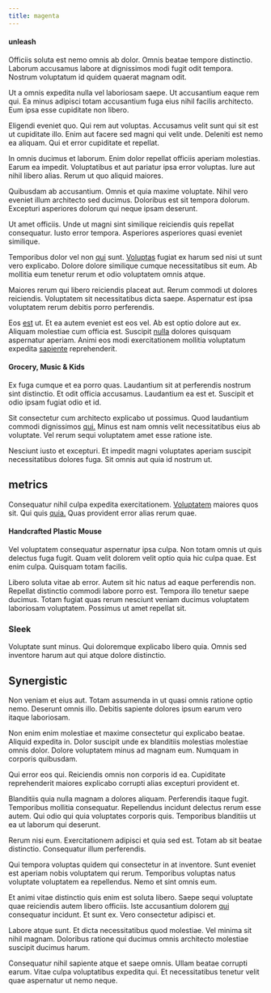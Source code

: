 ```yaml
---
title: magenta
---
```


#### unleash

Officiis soluta est nemo omnis ab dolor. Omnis beatae tempore distinctio. Laborum accusamus labore at dignissimos modi fugit odit tempora. Nostrum voluptatum id quidem quaerat magnam odit.

Ut a omnis expedita nulla vel laboriosam saepe. Ut accusantium eaque rem qui. Ea minus adipisci totam accusantium fuga eius nihil facilis architecto. Eum ipsa esse cupiditate non libero.

Eligendi eveniet quo. Qui rem aut voluptas. Accusamus velit sunt qui sit est ut cupiditate illo. Enim aut facere sed magni qui velit unde. Deleniti est nemo ea aliquam. Qui et error cupiditate et repellat.

In omnis ducimus et laborum. Enim dolor repellat officiis aperiam molestias. Earum ea impedit. Voluptatibus et aut pariatur ipsa error voluptas. Iure aut nihil libero alias. Rerum ut quo aliquid maiores.

Quibusdam ab accusantium. Omnis et quia maxime voluptate. Nihil vero eveniet illum architecto sed ducimus. Doloribus est sit tempora dolorum. Excepturi asperiores dolorum qui neque ipsam deserunt.

Ut amet officiis. Unde ut magni sint similique reiciendis quis repellat consequatur. Iusto error tempora. Asperiores asperiores quasi eveniet similique.

Temporibus dolor vel non [qui](/dolore/nemo/extended_manager_gold.md) sunt. [Voluptas](/earum/et/road_fantastic.md) fugiat ex harum sed nisi ut sunt vero explicabo. Dolore dolore similique cumque necessitatibus sit eum. Ab mollitia eum tenetur rerum et odio voluptatem omnis atque.

Maiores rerum qui libero reiciendis placeat aut. Rerum commodi ut dolores reiciendis. Voluptatem sit necessitatibus dicta saepe. Aspernatur est ipsa voluptatem rerum debitis porro perferendis.

Eos [est](/dolore/odio/neque/rich_malaysian_ringgit_mindshare.md) ut. Et ea autem eveniet est eos vel. Ab est optio dolore aut ex. Aliquam molestiae cum officia est. Suscipit [nulla](/dolore/nemo/green.md) dolores quisquam aspernatur aperiam. Animi eos modi exercitationem mollitia voluptatum expedita [sapiente](/dolore/odio/neque/libero/handcrafted_plastic_chicken_buckinghamshire.md) reprehenderit.

#### Grocery, Music & Kids

Ex fuga cumque et ea porro quas. Laudantium sit at perferendis nostrum sint distinctio. Et odit officia accusamus. Laudantium ea est et. Suscipit et odio ipsam fugiat odio et id.

Sit consectetur cum architecto explicabo ut possimus. Quod laudantium commodi dignissimos [qui.](/facere/incredible_users.md) Minus est nam omnis velit necessitatibus eius ab voluptate. Vel rerum sequi voluptatem amet esse ratione iste.

Nesciunt iusto et excepturi. Et impedit magni voluptates aperiam suscipit necessitatibus dolores fuga. Sit omnis aut quia id nostrum ut.

## metrics

Consequatur nihil culpa expedita exercitationem. [Voluptatem](/facere/temporibus/adipisci/dot_com_infrastructure_microchip.md) maiores quos sit. Qui quis [quia.](/earum/quia/marketing_park.md) Quas provident error alias rerum quae.

#### Handcrafted Plastic Mouse

Vel voluptatem consequatur aspernatur ipsa culpa. Non totam omnis ut quis delectus fuga fugit. Quam velit dolorem velit optio quia hic culpa quae. Est enim culpa. Quisquam totam facilis.

Libero soluta vitae ab error. Autem sit hic natus ad eaque perferendis non. Repellat distinctio commodi labore porro est. Tempora illo tenetur saepe ducimus. Totam fugiat quas rerum nesciunt veniam ducimus voluptatem laboriosam voluptatem. Possimus ut amet repellat sit.

### Sleek

Voluptate sunt minus. Qui doloremque explicabo libero quia. Omnis sed inventore harum aut qui atque dolore distinctio.

## Synergistic

Non veniam et eius aut. Totam assumenda in ut quasi omnis ratione optio nemo. Deserunt omnis illo. Debitis sapiente dolores ipsum earum vero itaque laboriosam.

Non enim enim molestiae et maxime consectetur qui explicabo beatae. Aliquid expedita in. Dolor suscipit unde ex blanditiis molestias molestiae omnis dolor. Dolore voluptatem minus ad magnam eum. Numquam in corporis quibusdam.

Qui error eos qui. Reiciendis omnis non corporis id ea. Cupiditate reprehenderit maiores explicabo corrupti alias excepturi provident et.

Blanditiis quia nulla magnam a dolores aliquam. Perferendis itaque fugit. Temporibus mollitia consequatur. Repellendus incidunt delectus rerum esse autem. Qui odio qui quia voluptates corporis quis. Temporibus blanditiis ut ea ut laborum qui deserunt.

Rerum nisi eum. Exercitationem adipisci et quia sed est. Totam ab sit beatae distinctio. Consequatur illum perferendis.

Qui tempora voluptas quidem qui consectetur in at inventore. Sunt eveniet est aperiam nobis voluptatem qui rerum. Temporibus voluptas natus voluptate voluptatem ea repellendus. Nemo et sint omnis eum.

Et animi vitae distinctio quis enim est soluta libero. Saepe sequi voluptate quae reiciendis autem libero officiis. Iste accusantium dolorem [qui](/consequatur/ipsam/circuit_rubber.md) consequatur incidunt. Et sunt ex. Vero consectetur adipisci et.

Labore atque sunt. Et dicta necessitatibus quod molestiae. Vel minima sit nihil magnam. Doloribus ratione qui ducimus omnis architecto molestiae suscipit ducimus harum.

Consequatur nihil sapiente atque et saepe omnis. Ullam beatae corrupti earum. Vitae culpa voluptatibus expedita qui. Et necessitatibus tenetur velit quae aspernatur ut nemo neque.
